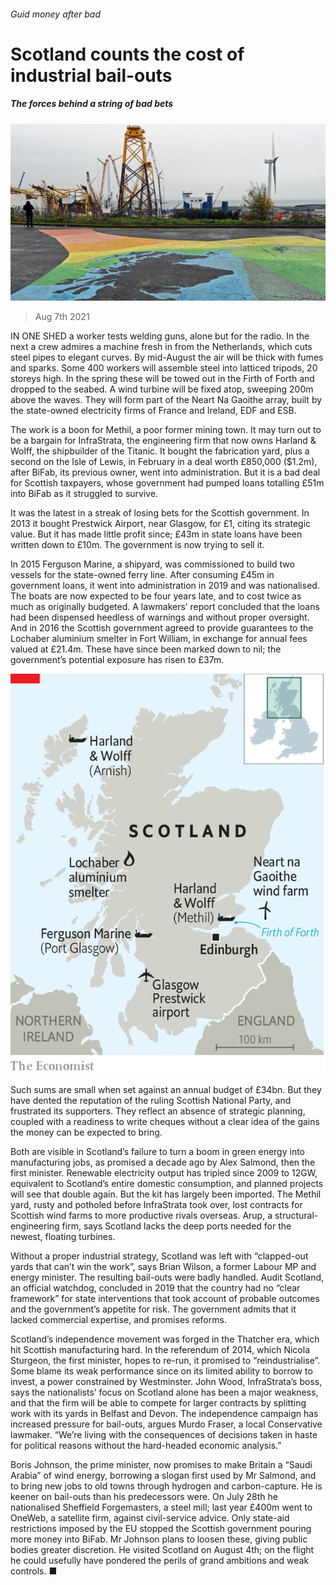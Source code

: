 ###### Guid money after bad

# Scotland counts the cost of industrial bail-outs 

##### The forces behind a string of bad bets 

![image](images/20210807_brp503.jpg) 

> Aug 7th 2021 

IN ONE SHED a worker tests welding guns, alone but for the radio. In the next a crew admires a machine fresh in from the Netherlands, which cuts steel pipes to elegant curves. By mid-August the air will be thick with fumes and sparks. Some 400 workers will assemble steel into latticed tripods, 20 storeys high. In the spring these will be towed out in the Firth of Forth and dropped to the seabed. A wind turbine will be fixed atop, sweeping 200m above the waves. They will form part of the Neart Na Gaoithe array, built by the state-owned electricity firms of France and Ireland, EDF and ESB.

The work is a boon for Methil, a poor former mining town. It may turn out to be a bargain for InfraStrata, the engineering firm that now owns Harland &amp; Wolff, the shipbuilder of the Titanic. It bought the fabrication yard, plus a second on the Isle of Lewis, in February in a deal worth £850,000 ($1.2m), after BiFab, its previous owner, went into administration. But it is a bad deal for Scottish taxpayers, whose government had pumped loans totalling £51m into BiFab as it struggled to survive.


It was the latest in a streak of losing bets for the Scottish government. In 2013 it bought Prestwick Airport, near Glasgow, for £1, citing its strategic value. But it has made little profit since; £43m in state loans have been written down to £10m. The government is now trying to sell it.

In 2015 Ferguson Marine, a shipyard, was commissioned to build two vessels for the state-owned ferry line. After consuming £45m in government loans, it went into administration in 2019 and was nationalised. The boats are now expected to be four years late, and to cost twice as much as originally budgeted. A lawmakers’ report concluded that the loans had been dispensed heedless of warnings and without proper oversight. And in 2016 the Scottish government agreed to provide guarantees to the Lochaber aluminium smelter in Fort William, in exchange for annual fees valued at £21.4m. These have since been marked down to nil; the government’s potential exposure has risen to £37m.

![image](images/20210807_BRM980.png) 


Such sums are small when set against an annual budget of £34bn. But they have dented the reputation of the ruling Scottish National Party, and frustrated its supporters. They reflect an absence of strategic planning, coupled with a readiness to write cheques without a clear idea of the gains the money can be expected to bring.

Both are visible in Scotland’s failure to turn a boom in green energy into manufacturing jobs, as promised a decade ago by Alex Salmond, then the first minister. Renewable electricity output has tripled since 2009 to 12GW, equivalent to Scotland’s entire domestic consumption, and planned projects will see that double again. But the kit has largely been imported. The Methil yard, rusty and potholed before InfraStrata took over, lost contracts for Scottish wind farms to more productive rivals overseas. Arup, a structural-engineering firm, says Scotland lacks the deep ports needed for the newest, floating turbines.

Without a proper industrial strategy, Scotland was left with “clapped-out yards that can’t win the work”, says Brian Wilson, a former Labour MP and energy minister. The resulting bail-outs were badly handled. Audit Scotland, an official watchdog, concluded in 2019 that the country had no “clear framework” for state interventions that took account of probable outcomes and the government’s appetite for risk. The government admits that it lacked commercial expertise, and promises reforms.

Scotland’s independence movement was forged in the Thatcher era, which hit Scottish manufacturing hard. In the referendum of 2014, which Nicola Sturgeon, the first minister, hopes to re-run, it promised to “reindustrialise”. Some blame its weak performance since on its limited ability to borrow to invest, a power constrained by Westminster. John Wood, InfraStrata’s boss, says the nationalists’ focus on Scotland alone has been a major weakness, and that the firm will be able to compete for larger contracts by splitting work with its yards in Belfast and Devon. The independence campaign has increased pressure for bail-outs, argues Murdo Fraser, a local Conservative lawmaker. “We’re living with the consequences of decisions taken in haste for political reasons without the hard-headed economic analysis.”

Boris Johnson, the prime minister, now promises to make Britain a “Saudi Arabia” of wind energy, borrowing a slogan first used by Mr Salmond, and to bring new jobs to old towns through hydrogen and carbon-capture. He is keener on bail-outs than his predecessors were. On July 28th he nationalised Sheffield Forgemasters, a steel mill; last year £400m went to OneWeb, a satellite firm, against civil-service advice. Only state-aid restrictions imposed by the EU stopped the Scottish government pouring more money into BiFab. Mr Johnson plans to loosen these, giving public bodies greater discretion. He visited Scotland on August 4th; on the flight he could usefully have pondered the perils of grand ambitions and weak controls. ■

